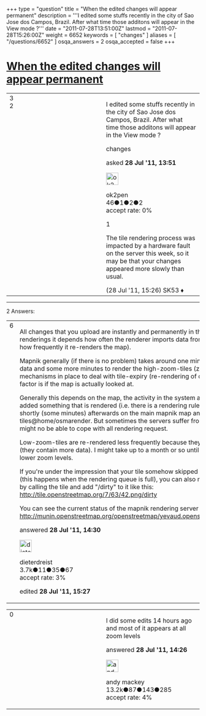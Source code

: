 +++
type = "question"
title = "When the edited changes will appear permanent"
description = '''I edited some stuffs recently in the city of Sao Jose dos Campos, Brazil. After what time those additons will appear in the View mode ?'''
date = "2011-07-28T13:51:00Z"
lastmod = "2011-07-28T15:26:00Z"
weight = 6652
keywords = [ "changes" ]
aliases = [ "/questions/6652" ]
osqa_answers = 2
osqa_accepted = false
+++

<div class="headNormal">

# [When the edited changes will appear permanent](/questions/6652/when-the-edited-changes-will-appear-permanent)

</div>

<div id="main-body">

<div id="askform">

<table id="question-table" style="width:100%;">
<colgroup>
<col style="width: 50%" />
<col style="width: 50%" />
</colgroup>
<tbody>
<tr>
<td style="width: 30px; vertical-align: top"><div class="vote-buttons">
<span id="post-6652-upvote" class="ajax-command post-vote up" rel="nofollow" title="I like this post (click again to cancel)"> </span>
<div id="post-6652-score" class="post-score" title="current number of votes">
3
</div>
<span id="post-6652-downvote" class="ajax-command post-vote down" rel="nofollow" title="I dont like this post (click again to cancel)"> </span> <span id="favorite-mark" class="ajax-command favorite-mark" rel="nofollow" title="mark/unmark this question as favorite (click again to cancel)"> </span>
<div id="favorite-count" class="favorite-count">
2
</div>
</div></td>
<td><div id="item-right">
<div class="question-body">
<p>I edited some stuffs recently in the city of Sao Jose dos Campos, Brazil. After what time those additons will appear in the View mode ?</p>
</div>
<div id="question-tags" class="tags-container tags">
<span class="post-tag tag-link-changes" rel="tag" title="see questions tagged &#39;changes&#39;">changes</span>
</div>
<div id="question-controls" class="post-controls">
&#10;</div>
<div class="post-update-info-container">
<div class="post-update-info post-update-info-user">
<p>asked <strong>28 Jul '11, 13:51</strong></p>
<img src="https://secure.gravatar.com/avatar/30d51d566faa53d6c04ea15433d520a9?s=32&amp;d=identicon&amp;r=g" class="gravatar" width="32" height="32" alt="ok2pen&#39;s gravatar image" />
<p><span>ok2pen</span><br />
<span class="score" title="46 reputation points">46</span><span title="1 badges"><span class="badge1">●</span><span class="badgecount">1</span></span><span title="2 badges"><span class="silver">●</span><span class="badgecount">2</span></span><span title="2 badges"><span class="bronze">●</span><span class="badgecount">2</span></span><br />
<span class="accept_rate" title="Rate of the user&#39;s accepted answers">accept rate:</span> <span title="ok2pen has no accepted answers">0%</span></p>
</div>
</div>
<div id="comments-container-6652" class="comments-container">
<span id="6664"></span>
<div id="comment-6664" class="comment">
<div id="post-6664-score" class="comment-score">
1
</div>
<div class="comment-text">
<p>The tile rendering process was impacted by a hardware fault on the server this week, so it may be that your changes appeared more slowly than usual.</p>
</div>
<div id="comment-6664-info" class="comment-info">
<span class="comment-age">(28 Jul '11, 15:26)</span> <span class="comment-user userinfo">SK53 ♦</span>
</div>
</div>
</div>
<div id="comment-tools-6652" class="comment-tools">
&#10;</div>
<div class="clear">
&#10;</div>
<div id="comment-6652-form-container" class="comment-form-container">
&#10;</div>
<div class="clear">
&#10;</div>
</div></td>
</tr>
</tbody>
</table>

------------------------------------------------------------------------

<div class="tabBar">

<span id="sort-top"></span>

<div class="headQuestions">

2 Answers:

</div>

</div>

<span id="6660"></span>

<div id="answer-container-6660" class="answer">

<table style="width:100%;">
<colgroup>
<col style="width: 50%" />
<col style="width: 50%" />
</colgroup>
<tbody>
<tr>
<td style="width: 30px; vertical-align: top"><div class="vote-buttons">
<span id="post-6660-upvote" class="ajax-command post-vote up" rel="nofollow" title="I like this post (click again to cancel)"> </span>
<div id="post-6660-score" class="post-score" title="current number of votes">
6
</div>
<span id="post-6660-downvote" class="ajax-command post-vote down" rel="nofollow" title="I dont like this post (click again to cancel)"> </span>
</div></td>
<td><div class="item-right">
<div class="answer-body">
<p>All changes that you upload are instantly and permanently in the map (map-database). For renderings it depends how often the renderer imports data from the main database (and how frequently it re-renders the map).</p>
<p>Mapnik generally (if there is no problem) takes around one minute to get aware of the new data and some more minutes to render the high-zoom-tiles (z15-18). There are different mechanisms in place to deal with tile-expiry (re-rendering of old tiles). One important factor is if the map is actually looked at.</p>
<p>Generally this depends on the map, the activity in the system and on the zoom level. If you added something that is rendered (i.e. there is a rendering rule for it) it will usually appear shortly (some minutes) afterwards on the main mapnik map and with a little delay on tiles@home/osmarender. But sometimes the servers suffer from many parallel requests and might no be able to cope with all rendering request.</p>
<p>Low-zoom-tiles are re-rendered less frequently because they take far longer to calculate (they contain more data). I might take up to a month or so until you can see you additions in lower zoom levels.</p>
<p>If you're under the impression that your tile somehow skipped the re-rendering process (this happens when the rendering queue is full), you can also manually request a re-render by calling the tile and add "/dirty" to it like this: <a href="http://tile.openstreetmap.org/7/63/42.png/dirty">http://tile.openstreetmap.org/7/63/42.png/dirty</a></p>
<p>You can see the current status of the mapnik rendering server here: <a href="http://munin.openstreetmap.org/openstreetmap/yevaud.openstreetmap/index.html#renderd">http://munin.openstreetmap.org/openstreetmap/yevaud.openstreetmap/index.html#renderd</a></p>
</div>
<div class="answer-controls post-controls">
&#10;</div>
<div class="post-update-info-container">
<div class="post-update-info post-update-info-user">
<p>answered <strong>28 Jul '11, 14:30</strong></p>
<img src="https://secure.gravatar.com/avatar/f09c0b7a655fed386e070e036e2da248?s=32&amp;d=identicon&amp;r=g" class="gravatar" width="32" height="32" alt="dieterdreist&#39;s gravatar image" />
<p><span>dieterdreist</span><br />
<span class="score" title="3677 reputation points"><span>3.7k</span></span><span title="11 badges"><span class="badge1">●</span><span class="badgecount">11</span></span><span title="35 badges"><span class="silver">●</span><span class="badgecount">35</span></span><span title="67 badges"><span class="bronze">●</span><span class="badgecount">67</span></span><br />
<span class="accept_rate" title="Rate of the user&#39;s accepted answers">accept rate:</span> <span title="dieterdreist has 4 accepted answers">3%</span></p>
</div>
<div class="post-update-info post-update-info-edited">
<p><span> edited <strong>28 Jul '11, 15:27</strong> </span></p>
</div>
</div>
<div id="comments-container-6660" class="comments-container">
&#10;</div>
<div id="comment-tools-6660" class="comment-tools">
&#10;</div>
<div class="clear">
&#10;</div>
<div id="comment-6660-form-container" class="comment-form-container">
&#10;</div>
<div class="clear">
&#10;</div>
</div></td>
</tr>
</tbody>
</table>

</div>

<span id="6658"></span>

<div id="answer-container-6658" class="answer">

<table style="width:100%;">
<colgroup>
<col style="width: 50%" />
<col style="width: 50%" />
</colgroup>
<tbody>
<tr>
<td style="width: 30px; vertical-align: top"><div class="vote-buttons">
<span id="post-6658-upvote" class="ajax-command post-vote up" rel="nofollow" title="I like this post (click again to cancel)"> </span>
<div id="post-6658-score" class="post-score" title="current number of votes">
0
</div>
<span id="post-6658-downvote" class="ajax-command post-vote down" rel="nofollow" title="I dont like this post (click again to cancel)"> </span>
</div></td>
<td><div class="item-right">
<div class="answer-body">
<p>I did some edits 14 hours ago and most of it appears at all zoom levels</p>
</div>
<div class="answer-controls post-controls">
&#10;</div>
<div class="post-update-info-container">
<div class="post-update-info post-update-info-user">
<p>answered <strong>28 Jul '11, 14:26</strong></p>
<img src="https://secure.gravatar.com/avatar/efa7ca36d4499200879223dc5ad5ecac?s=32&amp;d=identicon&amp;r=g" class="gravatar" width="32" height="32" alt="andy%20mackey&#39;s gravatar image" />
<p><span>andy mackey</span><br />
<span class="score" title="13238 reputation points"><span>13.2k</span></span><span title="87 badges"><span class="badge1">●</span><span class="badgecount">87</span></span><span title="143 badges"><span class="silver">●</span><span class="badgecount">143</span></span><span title="285 badges"><span class="bronze">●</span><span class="badgecount">285</span></span><br />
<span class="accept_rate" title="Rate of the user&#39;s accepted answers">accept rate:</span> <span title="andy mackey has 37 accepted answers">4%</span></p>
</div>
</div>
<div id="comments-container-6658" class="comments-container">
&#10;</div>
<div id="comment-tools-6658" class="comment-tools">
&#10;</div>
<div class="clear">
&#10;</div>
<div id="comment-6658-form-container" class="comment-form-container">
&#10;</div>
<div class="clear">
&#10;</div>
</div></td>
</tr>
</tbody>
</table>

</div>

<div class="paginator-container-left">

</div>

</div>

</div>

